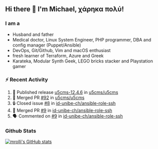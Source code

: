 ## Hi there 👋 I'm Michael, χάρηκα πολύ!

<!--
**mrolli/mrolli** is a ✨ _special_ ✨ repository because its `README.md` (this file) appears on your GitHub profile.

Here are some ideas to get you started:

- 🔭 I’m currently working on ...
- 🌱 I’m currently learning ...
- 👯 I’m looking to collaborate on ...
- 🤔 I’m looking for help with ...
- 💬 Ask me about ...
- 📫 How to reach me: ...
- 😄 Pronouns: ...
- ⚡ Fun fact: ...
-->

### I am a
- Husband and father
- Medical doctor, Linux System Engineer, PHP programmer, DBA and config manager (Puppet/Ansible)
- DevOps, Git/Github, Vim and macOS enthusiast
- fresh learner of Terraform, Azure and Greek
- Karateka, Modular Synth Geek, LEGO bricks stacker and Playstation gamer 

### :zap: Recent Activity

<!--START_SECTION:activity-->
1. 🚀 Published release [u5cms-12.4.6](https://github.com/u5cms/u5cms/releases/tag/v12.4.6) in [u5cms/u5cms](https://github.com/u5cms/u5cms)
2. 🎉 Merged PR [#92](https://github.com/u5cms/u5cms/pull/92) in [u5cms/u5cms](https://github.com/u5cms/u5cms)
3. 🔒 Closed issue [#8](https://github.com/id-unibe-ch/ansible-role-ssh/issues/8) in [id-unibe-ch/ansible-role-ssh](https://github.com/id-unibe-ch/ansible-role-ssh)
4. 🎉 Merged PR [#9](https://github.com/id-unibe-ch/ansible-role-ssh/pull/9) in [id-unibe-ch/ansible-role-ssh](https://github.com/id-unibe-ch/ansible-role-ssh)
5. 🗣 Commented on [#9](https://github.com/id-unibe-ch/ansible-role-ssh/pull/9#issuecomment-1810039232) in [id-unibe-ch/ansible-role-ssh](https://github.com/id-unibe-ch/ansible-role-ssh)
<!--END_SECTION:activity-->

### Github Stats
[![mrolli's GitHub stats](https://github-readme-stats.vercel.app/api?username=mrolli&count_private=true&show_icons=true&theme=transparent)](https://github.com/anuraghazra/github-readme-stats)  
<!-- [![mrolli's Top Langs](https://github-readme-stats.vercel.app/api/top-langs/?username=mrolli&count_private=true&theme=onedark&hide=c%2B%2B,c,html,cmake,makefile&layout=compact)](https://github.com/anuraghazra/github-readme-stats) -->
